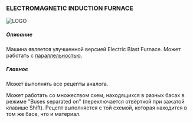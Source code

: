 ### ELECTROMAGNETIC INDUCTION FURNACE

![LOGO](https://cdn.discordapp.com/attachments/916393114166525974/916393262401601536/EIF.png)

##### Описание

Машина является улучшенной версией Electric Blast Furnace. Может работать с [параллельностью](#/mechanics#parallelism).

##### Главное

Может выполнять все рецепты аналога.

Может работать со множеством схем, находящихся в разных басах в режиме "Buses separated on" (переключается отвёрткой при зажатой клавише Shift). Рецепт выполняется с той схемой, которая находится в том же басе, что и материал.
